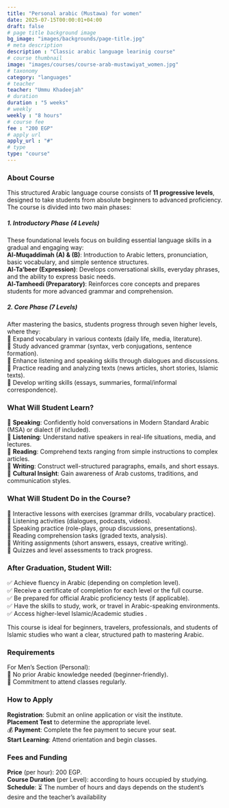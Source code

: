 ```yaml
---
title: "Personal arabic (Mustawa) for women"
date: 2025-07-15T00:00:01+04:00
draft: false
# page title background image
bg_image: "images/backgrounds/page-title.jpg"
# meta description
description : "Classic arabic language learinig course"
# course thumbnail
image: "images/courses/course-arab-mustawiyat_women.jpg"
# taxonomy
category: "languages"
# teacher
teacher: "Ummu Khadeejah"
# duration
duration : "5 weeks"
# weekly
weekly : "8 hours"
# course fee
fee : "200 EGP"
# apply url
apply_url : "#"
# type
type: "course"
---
```



### About Course

This structured Arabic language course consists of **11 progressive levels**, designed to take students from absolute beginners to advanced proficiency. The course is divided into two main phases:

##### 1. Introductory Phase (4 Levels)
These foundational levels focus on building essential language skills in a gradual and engaging way:\
**Al-Muqaddimah (A) & (B)**: Introduction to Arabic letters, pronunciation, basic vocabulary, and simple sentence structures.\
**Al-Ta‘beer (Expression)**: Develops conversational skills, everyday phrases, and the ability to express basic needs.\
**Al-Tamheedi (Preparatory)**: Reinforces core concepts and prepares students for more advanced grammar and comprehension.

##### 2. Core Phase (7 Levels)
After mastering the basics, students progress through seven higher levels, where they:\
:dart: Expand vocabulary in various contexts (daily life, media, literature).\
:dart: Study advanced grammar (syntax, verb conjugations, sentence formation).\
:dart: Enhance listening and speaking skills through dialogues and discussions.\
:dart: Practice reading and analyzing texts (news articles, short stories, Islamic texts).\
:dart: Develop writing skills (essays, summaries, formal/informal correspondence).

### What Will Student Learn?
:gem: **Speaking**: Confidently hold conversations in Modern Standard Arabic (MSA) or dialect (if included).\
:gem: **Listening**: Understand native speakers in real-life situations, media, and lectures.\
:gem: **Reading**: Comprehend texts ranging from simple instructions to complex articles.\
:gem: **Writing**: Construct well-structured paragraphs, emails, and short essays.\
:gem: **Cultural Insight**: Gain awareness of Arab customs, traditions, and communication styles.

### What Will Student Do in the Course?
:green_book: Interactive lessons with exercises (grammar drills, vocabulary practice). \
:green_book: Listening activities (dialogues, podcasts, videos).\
:green_book: Speaking practice (role-plays, group discussions, presentations).\
:green_book: Reading comprehension tasks (graded texts, analysis).\
:green_book: Writing assignments (short answers, essays, creative writing).\
:green_book: Quizzes and level assessments to track progress.

### After Graduation, Student Will:
✅ Achieve fluency in Arabic (depending on completion level).\
✅ Receive a certificate of completion for each level or the full course.\
✅ Be prepared for official Arabic proficiency tests (if applicable).\
✅ Have the skills to study, work, or travel in Arabic-speaking environments.\
✅ Access higher-level Islamic/Academic studies .

This course is ideal for beginners, travelers, professionals, and students of Islamic studies who want a clear, structured path to mastering Arabic.

### Requirements

For Men’s Section (Personal):\
:seedling: No prior Arabic knowledge needed (beginner-friendly). \
:seedling: Commitment to attend classes regularly.


### How to Apply

**Registration**: Submit an online application or visit the institute.\
**Placement Test** to determine the appropriate level.\
:moneybag: **Payment**: Complete the fee payment to secure your seat.\
**Start Learning**: Attend orientation and begin classes.


### Fees and Funding

**Price** (per hour): 200 EGP.\
**Course Duration** (per Level): according to hours occupied by studying.\
**Schedule**: ⏳ The number of hours and days depends on the student’s desire and the teacher’s availability